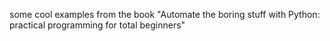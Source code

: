 some cool examples from the book "Automate the boring stuff with Python: practical programming for total beginners"
